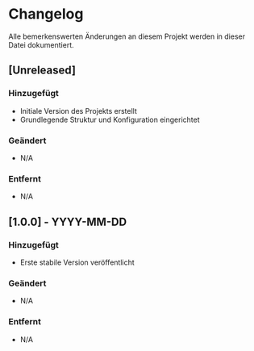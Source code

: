 # Changelog

Alle bemerkenswerten Änderungen an diesem Projekt werden in dieser Datei dokumentiert.

## [Unreleased]

### Hinzugefügt
- Initiale Version des Projekts erstellt
- Grundlegende Struktur und Konfiguration eingerichtet

### Geändert
- N/A

### Entfernt
- N/A

## [1.0.0] - YYYY-MM-DD

### Hinzugefügt
- Erste stabile Version veröffentlicht

### Geändert
- N/A

### Entfernt
- N/A
